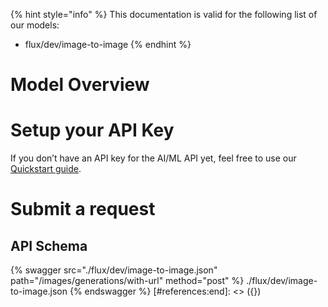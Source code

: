 [#references:start]: <> ({ "template": "openapi" })
{% hint style="info" %}
This documentation is valid for the following list of our models:
* flux/dev/image-to-image
{% endhint %}

# Model Overview


# Setup your API Key
If you don’t have an API key for the AI/ML API yet, feel free to use our [Quickstart guide](https://docs.aimlapi.com/quickstart/setting-up).

# Submit a request
## API Schema
{% swagger src="./flux/dev/image-to-image.json" path="/images/generations/with-url" method="post" %}
./flux/dev/image-to-image.json
{% endswagger %}
[#references:end]: <> ({})